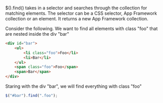 $().find() takes in a selector and searches through the collection for matching elements.  The selector can be a CSS selector, App Framework collection or an element.  It returns a new App Framework collection.

Consider the following.  We want to find all elements with class "foo" that are nested inside the div "bar"

```html
<div id="bar">
	<ul>
		<li class="foo">Foo</li>
		<li>Bar</li>
	</ul>
	<span class="foo">Foo</span>
	<span>Bar</span>
</div>
```

Staring with the div "bar", we will find everything with class "foo"

```js
$("#bar").find(".foo"); 
```
